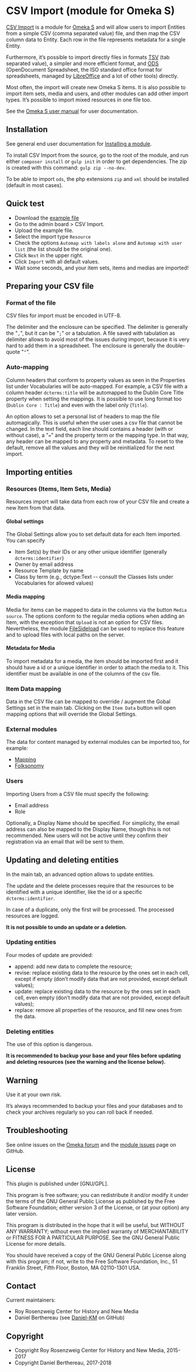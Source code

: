 CSV Import (module for Omeka S)
===============================

[CSV Import] is a module for [Omeka S] and will allow users to import Entities
from a simple CSV (comma separated value) file, and then map the CSV column data
to Entity. Each row in the file represents metadata for a single Entity.

Furthermore, it’s possible to import directly files in formats [TSV] (tab
separated value), a simpler and more efficient format, and [ODS] (OpenDocument
Spreadsheet, the ISO standard office format for spreadsheets, managed by
[LibreOffice] and a lot of other tools) directly.

Most often, the import will create new Omeka S items. It is also possible to
import item sets, media and users, and other modules can add other import types.
It’s possible to import mixed resources in one file too.

See the [Omeka S user manual] for user documentation.

Installation
------------

See general end user documentation for [Installing a module].

To install CSV Import from the source, go to the root of the module, and run
either `composer install` or `gulp init` in order to get dependencies. The zip
is created with this command: `gulp zip --no-dev`.

To be able to import `ods`, the php extensions `zip` and `xml` should be
installed (default in most cases).

Quick test
----------

- Download the [example file]
- Go to the admin board > CSV Import.
- Upload the example file.
- Select the import type `Resource`
- Check the options `Automap with labels alone` and `Automap with user list`
  (the list should be the original one).
- Click `Next` in the upper right.
- Click `Import` with all default values.
- Wait some seconds, and your item sets, items and medias are imported!

Preparing your CSV file
-----------------------

### Format of the file

CSV files for import must be encoded in UTF-8.

The delimiter and the enclosure can be specified. The delimiter is generally the
"`,`", but it can be "`;`" or a tabulation. A file saved with tabulation as
delimiter allows to avoid most of the issues during import, because it is very
hard to add them in a spreadsheet. The enclosure is generally the double-quote
"`"`".

### Auto-mapping

Column headers that conform to property values as seen in the Properties list
under Vocabularies will be auto-mapped. For example, a CSV file with a column
header `dcterms:title` will be automapped to the Dublin Core Title property when
setting the mappings. It is possible to use long format too (`Dublin Core : Title`)
and even with  the label only (`Title`).

An option allows to set a personal list of headers to map the file automagically.
This is useful when the user uses a csv file that cannot be changed. In the text
field, each line should contains a header (with or without case), a "`=`" and
the property term or the mapping type. In that way, any header can be mapped to
any property and metadata. To reset to the default, remove all the values and
they will be reinitialized for the next import.

Importing entities
------------------

### Resources (Items, Item Sets, Media)

Resources import will take data from each row of your CSV file and create a new
Item from that data.

#### Global settings

The Global Settings allow you to set default data for each Item imported. You
can specify

* Item Set(s) by their IDs or any other unique identifier (generally
  `dcterms:identifier`)
* Owner by email address
* Resource Template by name
* Class by term (e.g., dctype:Text -- consult the Classes lists under
  Vocabularies for allowed values)

####  Media mapping

Media for items can be mapped to data in the columns via the button `Media source`.
The options conform to the regular media options when adding an Item, with the
exception that `Upload` is not an option for CSV files. Nevertheless, the module
[FileSideload] can be used to replace this feature and to upload files with
local paths on the server.

#### Metadata for Media

To import metadata for a media, the item should be imported first and it should
have a id or a unique identifier in order to attach the media to it. This
identifier must be available in one of the columns of the csv file.

### Item Data mapping

Data in the CSV file can be mapped to override / augment the Gobal Settings set
in the main tab. Clicking on the `Item Data` button will open mapping options
that will override the Global Settings.

### External modules

The data for content managed by external modules can be imported too, for example:

- [Mapping]
- [Folksonomy]

### Users

Importing Users from a CSV file must specify the following:

* Email address
* Role

Optionally, a Display Name should be specified. For simplicity, the email
address can also be mapped to the Display Name, though this is not recommended.
New users will not be active until they confirm their registration via an email
that will be sent to them.

Updating and deleting entities
------------------------------

In the main tab, an advanced option allows to update entities.

The update and the delete processes require that the resources to be identified
with a unique identifier, like the id or a specific `dcterms:identifier`.

In case of a duplicate, only the first will be processed. The processed
resources are logged.

**It is not possible to undo an update or a deletion.**

### Updating entities

Four modes of update are provided:

- append: add new data to complete the resource;
- revise: replace existing data to the resource by the ones set in each cell,
  except if empty (don’t modify data that are not provided, except default
  values);
- update: replace existing data to the resource by the ones set in each cell,
  even empty (don’t modify data that are not provided, except default values);
- replace: remove all properties of the resource, and fill new ones from the
  data.

### Deleting entities

The use of this option is dangerous.

**It is recommended to backup your base and your files before updating and deleting resources (see the warning and the license below).**

Warning
-------

Use it at your own risk.

It’s always recommended to backup your files and your databases and to check
your archives regularly so you can roll back if needed.

Troubleshooting
---------------

See online issues on the [Omeka forum] and the [module issues] page on GitHub.

License
-------

This plugin is published under [GNU/GPL].

This program is free software; you can redistribute it and/or modify it under
the terms of the GNU General Public License as published by the Free Software
Foundation; either version 3 of the License, or (at your option) any later
version.

This program is distributed in the hope that it will be useful, but WITHOUT
ANY WARRANTY; without even the implied warranty of MERCHANTABILITY or FITNESS
FOR A PARTICULAR PURPOSE. See the GNU General Public License for more
details.

You should have received a copy of the GNU General Public License along with
this program; if not, write to the Free Software Foundation, Inc.,
51 Franklin Street, Fifth Floor, Boston, MA 02110-1301 USA.

Contact
-------

Current maintainers:

* Roy Rosenzweig Center for History and New Media
* Daniel Berthereau (see [Daniel-KM] on GitHub)

Copyright
---------

* Copyright  Roy Rosenzweig Center for History and New Media, 2015-2017
* Copyright Daniel Berthereau, 2017-2018

[CSV Import]: https://github.com/Omeka-s-modules/CSVImport
[Omeka S]: https://omeka.org/s
[TSV]: https://en.wikipedia.org/wiki/Tab-separated_values
[ODS]: http://opendocumentformat.org/aboutODF
[LibreOffice]: https://www.libreoffice.org
[Omeka S user manual]: http://omeka.org/s/docs/user-manual/modules/csvimport/
[Installing a module]: http://dev.omeka.org/docs/s/user-manual/modules/#installing-modules
[example file]: https://github.com/Daniel-KM/Omeka-S-module-CSVImport/blob/master/test/CsvImportTest/_files/test_resources_heritage.ods
[FileSideload]: https://github.com/Omeka-s-modules/FileSideload
[Mapping]: https://github.com/Omeka-s-modules/Mapping
[Folksonomy]: https://github.com/Daniel-KM/Omeka-S-module-Folksonomy
[Omeka forum]: https://forum.omeka.org/c/omeka-s/modules
[module issues]: https://github.com/omeka-s-modules/CSVImport/issues
[GNU/GPL v3]: https://www.gnu.org/licenses/gpl-3.0.html
[Daniel-KM]: https://github.com/Daniel-KM "Daniel Berthereau"
